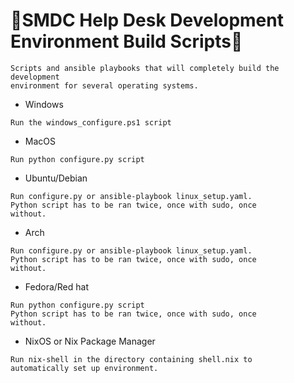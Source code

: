 # 🦅SMDC Help Desk Development Environment Build Scripts🦅
```
Scripts and ansible playbooks that will completely build the development
environment for several operating systems.
```
- Windows
```
Run the windows_configure.ps1 script
```
- MacOS
```
Run python configure.py script
```
- Ubuntu/Debian
```
Run configure.py or ansible-playbook linux_setup.yaml.
Python script has to be ran twice, once with sudo, once
without.
```
- Arch
```
Run configure.py or ansible-playbook linux_setup.yaml.
Python script has to be ran twice, once with sudo, once
without.
```
- Fedora/Red hat
```
Run python configure.py script
Python script has to be ran twice, once with sudo, once
without.
```
- NixOS or Nix Package Manager
```
Run nix-shell in the directory containing shell.nix to
automatically set up environment.
```